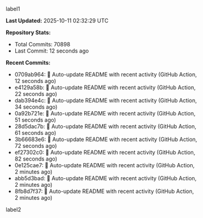 
label1 
<!-- ACTIVITY_START -->
**Last Updated:** 2025-10-11 02:32:29 UTC

**Repository Stats:**
- Total Commits: 70898
- Last Commit: 12 seconds ago

**Recent Commits:**
- 0709ab964: 🤖 Auto-update README with recent activity (GitHub Action, 12 seconds ago)
- e4129a58b: 🤖 Auto-update README with recent activity (GitHub Action, 22 seconds ago)
- dab394e4c: 🤖 Auto-update README with recent activity (GitHub Action, 34 seconds ago)
- 0a92b721e: 🤖 Auto-update README with recent activity (GitHub Action, 51 seconds ago)
- 28d5dac7b: 🤖 Auto-update README with recent activity (GitHub Action, 61 seconds ago)
- 3b66683e6: 🤖 Auto-update README with recent activity (GitHub Action, 72 seconds ago)
- ef27302c0: 🤖 Auto-update README with recent activity (GitHub Action, 82 seconds ago)
- 0e125cae7: 🤖 Auto-update README with recent activity (GitHub Action, 2 minutes ago)
- abb5d3bad: 🤖 Auto-update README with recent activity (GitHub Action, 2 minutes ago)
- 8fb8d7f37: 🤖 Auto-update README with recent activity (GitHub Action, 2 minutes ago)
<!-- ACTIVITY_END -->

label2
